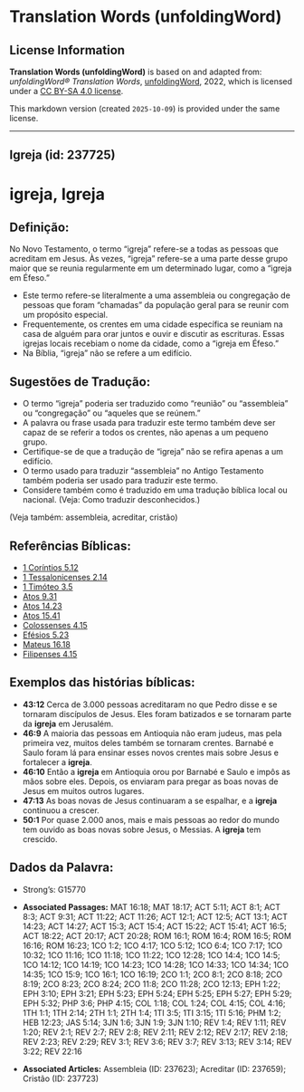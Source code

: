 # Translation Words (unfoldingWord)

## License Information

**Translation Words (unfoldingWord)** is based on and adapted from: _unfoldingWord® Translation Words_, [unfoldingWord](https://unfoldingword.org/utw), 2022, which is licensed under a [CC BY-SA 4.0 license](https://creativecommons.org/licenses/by-sa/4.0/legalcode.en).

This markdown version (created `2025-10-09`) is provided under the same license.



--------------------------------

## Igreja (id: 237725)

igreja, Igreja
==============

Definição:
----------

No Novo Testamento, o termo “igreja” refere\-se a todas as pessoas que acreditam em Jesus. Às vezes, “igreja” refere\-se a uma parte desse grupo maior que se reunia regularmente em um determinado lugar, como a “igreja em Éfeso.”

* Este termo refere\-se literalmente a uma assembleia ou congregação de pessoas que foram “chamadas” da população geral para se reunir com um propósito especial.
* Frequentemente, os crentes em uma cidade específica se reuniam na casa de alguém para orar juntos e ouvir e discutir as escrituras. Essas igrejas locais recebiam o nome da cidade, como a “igreja em Éfeso.”
* Na Bíblia, “igreja” não se refere a um edifício.

Sugestões de Tradução:
----------------------

* O termo “igreja” poderia ser traduzido como “reunião” ou “assembleia” ou “congregação” ou “aqueles que se reúnem.”
* A palavra ou frase usada para traduzir este termo também deve ser capaz de se referir a todos os crentes, não apenas a um pequeno grupo.
* Certifique\-se de que a tradução de “igreja” não se refira apenas a um edifício.
* O termo usado para traduzir “assembleia” no Antigo Testamento também poderia ser usado para traduzir este termo.
* Considere também como é traduzido em uma tradução bíblica local ou nacional. (Veja: Como traduzir desconhecidos.)

(Veja também: assembleia, acreditar, cristão)

Referências Bíblicas:
---------------------

* [1 Coríntios 5\.12](https://ref.ly/1Cor5:12)
* [1 Tessalonicenses 2\.14](https://ref.ly/1Thess2:14)
* [1 Timóteo 3\.5](https://ref.ly/1Tim3:5)
* [Atos 9\.31](https://ref.ly/Acts9:31)
* [Atos 14\.23](https://ref.ly/Acts14:23)
* [Atos 15\.41](https://ref.ly/Acts15:41)
* [Colossenses 4\.15](https://ref.ly/Col4:15)
* [Efésios 5\.23](https://ref.ly/Eph5:23)
* [Mateus 16\.18](https://ref.ly/Matt16:18)
* [Filipenses 4\.15](https://ref.ly/Phil4:15)

Exemplos das histórias bíblicas:
--------------------------------

* **43:12** Cerca de 3\.000 pessoas acreditaram no que Pedro disse e se tornaram discípulos de Jesus. Eles foram batizados e se tornaram parte da **igreja** em Jerusalém.
* **46:9** A maioria das pessoas em Antioquia não eram judeus, mas pela primeira vez, muitos deles também se tornaram crentes. Barnabé e Saulo foram lá para ensinar esses novos crentes mais sobre Jesus e fortalecer a **igreja**.
* **46:10** Então a **igreja** em Antioquia orou por Barnabé e Saulo e impôs as mãos sobre eles. Depois, os enviaram para pregar as boas novas de Jesus em muitos outros lugares.
* **47:13** As boas novas de Jesus continuaram a se espalhar, e a **igreja** continuou a crescer.
* **50:1** Por quase 2\.000 anos, mais e mais pessoas ao redor do mundo tem ouvido as boas novas sobre Jesus, o Messias. A **igreja** tem crescido.

Dados da Palavra:
-----------------

* Strong’s: G15770

* **Associated Passages:** MAT 16:18; MAT 18:17; ACT 5:11; ACT 8:1; ACT 8:3; ACT 9:31; ACT 11:22; ACT 11:26; ACT 12:1; ACT 12:5; ACT 13:1; ACT 14:23; ACT 14:27; ACT 15:3; ACT 15:4; ACT 15:22; ACT 15:41; ACT 16:5; ACT 18:22; ACT 20:17; ACT 20:28; ROM 16:1; ROM 16:4; ROM 16:5; ROM 16:16; ROM 16:23; 1CO 1:2; 1CO 4:17; 1CO 5:12; 1CO 6:4; 1CO 7:17; 1CO 10:32; 1CO 11:16; 1CO 11:18; 1CO 11:22; 1CO 12:28; 1CO 14:4; 1CO 14:5; 1CO 14:12; 1CO 14:19; 1CO 14:23; 1CO 14:28; 1CO 14:33; 1CO 14:34; 1CO 14:35; 1CO 15:9; 1CO 16:1; 1CO 16:19; 2CO 1:1; 2CO 8:1; 2CO 8:18; 2CO 8:19; 2CO 8:23; 2CO 8:24; 2CO 11:8; 2CO 11:28; 2CO 12:13; EPH 1:22; EPH 3:10; EPH 3:21; EPH 5:23; EPH 5:24; EPH 5:25; EPH 5:27; EPH 5:29; EPH 5:32; PHP 3:6; PHP 4:15; COL 1:18; COL 1:24; COL 4:15; COL 4:16; 1TH 1:1; 1TH 2:14; 2TH 1:1; 2TH 1:4; 1TI 3:5; 1TI 3:15; 1TI 5:16; PHM 1:2; HEB 12:23; JAS 5:14; 3JN 1:6; 3JN 1:9; 3JN 1:10; REV 1:4; REV 1:11; REV 1:20; REV 2:1; REV 2:7; REV 2:8; REV 2:11; REV 2:12; REV 2:17; REV 2:18; REV 2:23; REV 2:29; REV 3:1; REV 3:6; REV 3:7; REV 3:13; REV 3:14; REV 3:22; REV 22:16
* **Associated Articles:** Assembleia  (ID: 237623); Acreditar (ID: 237659); Cristão (ID: 237723)

